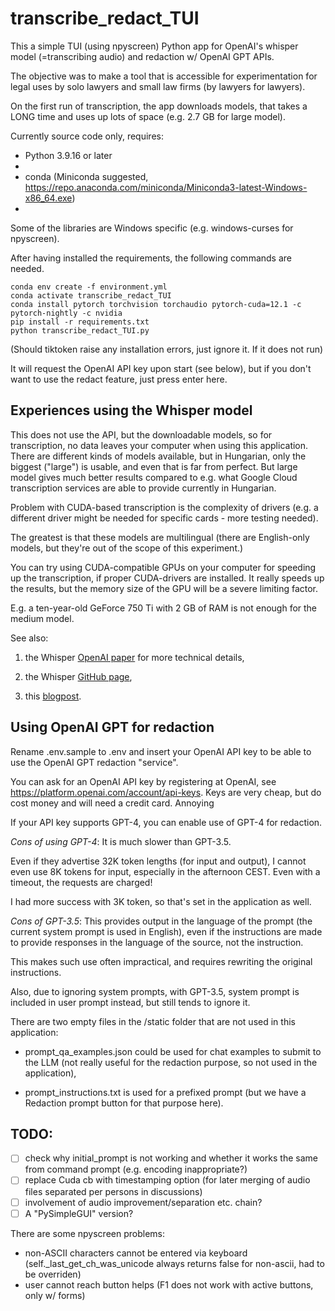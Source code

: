 # transcribe_redact_TUI

This a simple TUI (using npyscreen) Python app for OpenAI's whisper model (=transcribing audio) and redaction w/ OpenAI GPT APIs.

The objective was to make a tool that is accessible for experimentation for legal uses by solo lawyers and small law firms (by lawyers for lawyers).

On the first run of transcription, the app downloads models, that takes a LONG time and uses up lots of space (e.g. 2.7 GB for large model).

Currently source code only, requires:

- Python 3.9.16 or later
- 
- conda (Miniconda suggested, https://repo.anaconda.com/miniconda/Miniconda3-latest-Windows-x86_64.exe)
- 
Some of the libraries are Windows specific (e.g. windows-curses for npyscreen).

After having installed the requirements, the following commands are needed.

```
conda env create -f environment.yml
conda activate transcribe_redact_TUI
conda install pytorch torchvision torchaudio pytorch-cuda=12.1 -c pytorch-nightly -c nvidia
pip install -r requirements.txt
python transcribe_redact_TUI.py
```

(Should tiktoken raise any installation errors, just ignore it. If it does not run)

It will request the OpenAI API key upon start (see below), but if you don't want to use the redact feature, just press enter here.

## Experiences using the Whisper model

This does not use the API, but the downloadable models, so for transcription, no data leaves your computer when using this application. There are different kinds of models available, but in Hungarian, only the biggest ("large") is usable, and even that is far from perfect. But large model gives much better results compared to e.g. what Google Cloud transcription services are able to provide currently in Hungarian.

Problem with CUDA-based transcription is the complexity of drivers (e.g. a different driver might be needed for specific cards - more testing needed).

The greatest is that these models are multilingual (there are English-only models, but they're out of the scope of this experiment.)

You can try using CUDA-compatible GPUs on your computer for speeding up the transcription, if proper CUDA-drivers are installed. It really speeds up the results, but the memory size of the GPU will be a severe limiting factor.

E.g. a ten-year-old GeForce 750 Ti with 2 GB of RAM is not enough for the medium model.

See also:

1. the Whisper [OpenAI paper](https://cdn.openai.com/papers/whisper.pdf) for more technical details,
        
2. the Whisper [GitHub page](https://github.com/openai/whisper),
        
3. this [blogpost](https://www.assemblyai.com/blog/how-to-run-openais-whisper-speech-recognition-model/).

## Using OpenAI GPT for redaction

Rename .env.sample to .env and insert your OpenAI API key to be able to use the OpenAI GPT redaction "service".

You can ask for an OpenAI API key by registering at OpenAI, see https://platform.openai.com/account/api-keys. Keys are very cheap, but do cost money and will need a credit card. Annoying 

If your API key supports GPT-4, you can enable use of GPT-4 for redaction.

*Cons of using GPT-4*: It is much slower than GPT-3.5.

Even if they advertise 32K token lengths (for input and output), I cannot even use 8K tokens for input, especially in the afternoon CEST. Even with a timeout, the requests are charged!

I had more success with 3K token, so that's set in the application as well.

*Cons of GPT-3.5*: This provides output in the language of the prompt (the current system prompt is used in English), even if the instructions are made to provide responses in the language of the source, not the instruction.

This makes such use often impractical, and requires rewriting the original instructions.

Also, due to ignoring system prompts, with GPT-3.5, system prompt is included in user prompt instead, but still tends to ignore it.

There are two empty files in the /static folder that are not used in this application: 

- prompt_qa_examples.json could be used for chat examples to submit to the LLM (not really useful for the redaction purpose, so not used in the application),

- prompt_instructions.txt is used for a prefixed prompt (but we have a Redaction prompt button for that purpose here).

## TODO:  

- [ ] check why initial_prompt is not working and whether it works the same from command prompt (e.g. encoding inappropriate?)
- [ ] replace Cuda cb with timestamping option (for later merging of audio files separated per persons in discussions)
- [ ] involvement of audio improvement/separation etc. chain?
- [ ] A "PySimpleGUI" version?

There are some npyscreen problems:
- non-ASCII characters cannot be entered via keyboard (self._last_get_ch_was_unicode always returns false for non-ascii, had to be overriden)
- user cannot reach button helps (F1 does not work with active buttons, only w/ forms)
